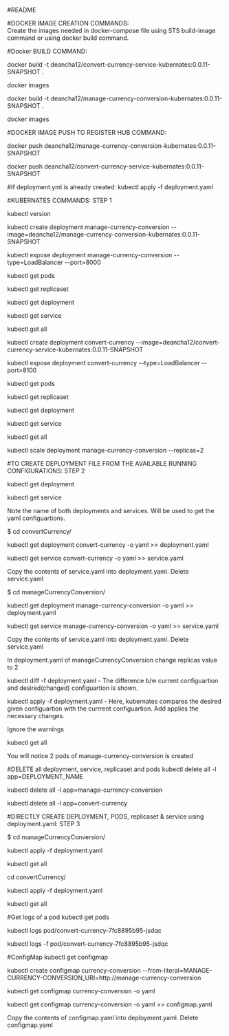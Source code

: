 #README

#DOCKER IMAGE CREATION COMMANDS:  
Create the images needed in docker-compose file using STS build-image command or using docker build command.

#Docker BUILD COMMAND:

docker build -t deancha12/convert-currency-service-kubernates:0.0.11-SNAPSHOT .

docker images

docker build -t deancha12/manage-currency-conversion-kubernates:0.0.11-SNAPSHOT .

docker images

#DOCKER IMAGE PUSH TO REGISTER HUB COMMAND:

docker push deancha12/manage-currency-conversion-kubernates:0.0.11-SNAPSHOT

docker push deancha12/convert-currency-service-kubernates:0.0.11-SNAPSHOT

#If deployment.yml is already created:
kubectl apply -f deployment.yaml

#KUBERNATES COMMANDS: STEP 1

kubectl version

kubectl create deployment manage-currency-conversion --image=deancha12/manage-currency-conversion-kubernates:0.0.11-SNAPSHOT

kubectl expose deployment manage-currency-conversion --type=LoadBalancer --port=8000

kubectl get pods

kubectl get replicaset

kubectl get deployment

kubectl get service

kubectl get all

kubectl create deployment convert-currency --image=deancha12/convert-currency-service-kubernates:0.0.11-SNAPSHOT

kubectl expose deployment convert-currency --type=LoadBalancer --port=8100

kubectl get pods

kubectl get replicaset

kubectl get deployment

kubectl get service

kubectl get all

kubectl scale deployment manage-currency-conversion --replicas=2



#TO CREATE DEPLOYMENT FILE FROM THE AVAILABLE RUNNING CONFIGURATIONS: STEP 2

kubectl get deployment

kubectl get service

Note the name of both deployments and services. Will be used to get the yaml configuartions.

$ cd convertCurrency/

kubectl get deployment convert-currency -o yaml >> deployment.yaml

kubectl get service convert-currency -o yaml >> service.yaml

Copy the contents of service.yaml into deployment.yaml. Delete service.yaml

$ cd manageCurrencyConversion/

kubectl get deployment manage-currency-conversion -o yaml >> deployment.yaml

kubectl get service manage-currency-conversion -o yaml >> service.yaml

Copy the contents of service.yaml into deployment.yaml. Delete service.yaml

In deployment.yaml of manageCurrencyConversion change replicas value to 2

kubectl diff -f deployment.yaml - The difference b/w current configuartion and desired(changed) configuartion is shown.

kubectl apply -f deployment.yaml  - Here, kubernates compares the desired given configuartion with the currrent configuartion. 
									Add applies the necessary changes.

Ignore the warnings

kubectl get all

You will notice 2 pods of manage-currency-conversion is created


#DELETE all deployment, service, replicaset and pods
kubectl delete all -l app=DEPLOYMENT_NAME

kubectl delete all -l app=manage-currency-conversion

kubectl delete all -l app=convert-currency


#DIRECTLY CREATE DEPLOYMENT, PODS, replicaset & service using deployment.yaml: STEP 3

$ cd manageCurrencyConversion/

kubectl apply -f deployment.yaml

kubectl get all

cd convertCurrency/

kubectl apply -f deployment.yaml

kubectl get all


#Get logs of a pod
kubectl get pods

kubectl logs  pod/convert-currency-7fc8895b95-jsdqc

kubectl logs  -f pod/convert-currency-7fc8895b95-jsdqc

#ConfigMap
kubectl get configmap

kubectl create configmap currency-conversion --from-literal=MANAGE-CURRENCY-CONVERSION_URI=http://manage-currency-conversion

kubectl get configmap currency-conversion -o yaml

kubectl get configmap currency-conversion -o yaml >>  configmap.yaml

Copy the contents of configmap.yaml into deployment.yaml. Delete configmap.yaml

